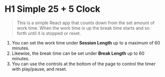 # H1 Simple 25 + 5 Clock

> This is a simple React app that counts down from the set amount of work time. When the work time is up the break time starts and so forth until it is stopped or reset.

1. You can set the work time under **Session Length** up to a maximum of 60 minutes.
2. Likewise, the break time can be set under **Break Length** up to 60 minutes.
3. You can use the controls at the bottom of the page to control the timer with play/pause, and reset.